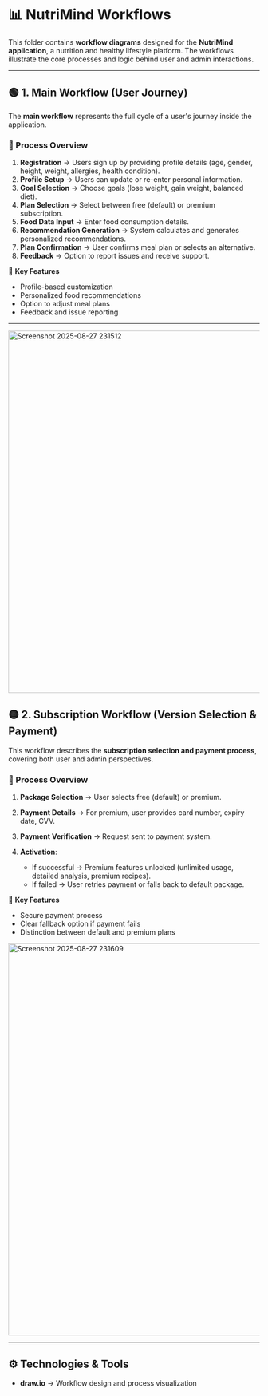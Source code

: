 
# 📊 NutriMind Workflows

This folder contains **workflow diagrams** designed for the **NutriMind application**, a nutrition and healthy lifestyle platform. The workflows illustrate the core processes and logic behind user and admin interactions.

---

## 🟢 1. Main Workflow (User Journey)

The **main workflow** represents the full cycle of a user's journey inside the application.

### 🔄 Process Overview

1. **Registration** → Users sign up by providing profile details (age, gender, height, weight, allergies, health condition).
2. **Profile Setup** → Users can update or re-enter personal information.
3. **Goal Selection** → Choose goals (lose weight, gain weight, balanced diet).
4. **Plan Selection** → Select between free (default) or premium subscription.
5. **Food Data Input** → Enter food consumption details.
6. **Recommendation Generation** → System calculates and generates personalized recommendations.
7. **Plan Confirmation** → User confirms meal plan or selects an alternative.
8. **Feedback** → Option to report issues and receive support.

📌 **Key Features**

* Profile-based customization
* Personalized food recommendations
* Option to adjust meal plans
* Feedback and issue reporting


---
<img width="1455" height="726" alt="Screenshot 2025-08-27 231512" src="https://github.com/user-attachments/assets/2fe66d8f-cee5-4dd4-a0e6-2a432245438b" />

## 🟡 2. Subscription Workflow (Version Selection & Payment)

This workflow describes the **subscription selection and payment process**, covering both user and admin perspectives.

### 🔄 Process Overview

1. **Package Selection** → User selects free (default) or premium.
2. **Payment Details** → For premium, user provides card number, expiry date, CVV.
3. **Payment Verification** → Request sent to payment system.
4. **Activation**:

   * If successful → Premium features unlocked (unlimited usage, detailed analysis, premium recipes).
   * If failed → User retries payment or falls back to default package.

📌 **Key Features**

* Secure payment process
* Clear fallback option if payment fails
* Distinction between default and premium plans


<img width="1384" height="786" alt="Screenshot 2025-08-27 231609" src="https://github.com/user-attachments/assets/a318d503-17ec-45ae-b574-c70787aeae52" />

---

## ⚙️ Technologies & Tools

* **draw\.io** → Workflow design and process visualization











